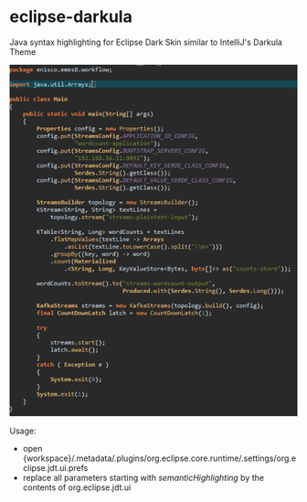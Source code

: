 # eclipse-darkula
Java syntax highlighting for Eclipse Dark Skin similar to IntelliJ's Darkula Theme

![Example](example.png)

Usage:
* open {workspace}/.metadata/.plugins/org.eclipse.core.runtime/.settings/org.eclipse.jdt.ui.prefs
* replace all parameters starting with *semanticHighlighting* by the contents of org.eclipse.jdt.ui
